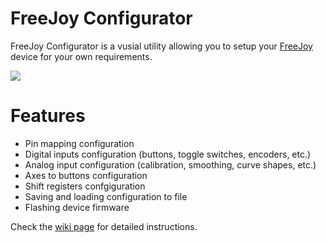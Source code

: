 # FreeJoy Configurator

FreeJoy Configurator is a vusial utility allowing you to setup your [FreeJoy](https://github.com/vostrenkov/FreeJoy) device for your own requirements.

<img src="https://a.radikal.ru/a34/2002/03/f0d4b201b5b9.png">

# Features

* Pin mapping configuration
* Digital inputs configuration (buttons, toggle switches, encoders, etc.)
* Analog input configuration (calibration, smoothing, curve shapes, etc.)
* Axes to buttons configuration
* Shift registers confgiguration
* Saving and loading configuration to file
* Flashing device firmware

Check the [wiki page](https://github.com/vostrenkov/FreeJoyConfigurator/wiki) for detailed instructions.
